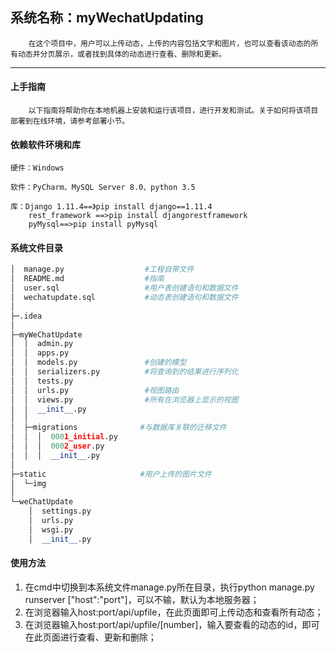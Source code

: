 ## 系统名称：myWechatUpdating

```
    在这个项目中，用户可以上传动态，上传的内容包括文字和图片，也可以查看该动态的所有动态并分页展示，或者找到具体的动态进行查看、删除和更新。
```
***
#### 上手指南

```
    以下指南将帮助你在本地机器上安装和运行该项目，进行开发和测试。关于如何将该项目部署到在线环境，请参考部署小节。 
```

#### 依赖软件环境和库

```
硬件：Windows

软件：PyCharm、MySQL Server 8.0、python 3.5

库：Django 1.11.4==》pip install django==1.11.4
    rest_framework ==>pip install djangorestframework
    pyMysql==>pip install pyMysql
```

#### 系统文件目录

```python
│  manage.py                  #工程自带文件
│  README.md                  #指南
│  user.sql                   #用户表创建语句和数据文件
│  wechatupdate.sql           #动态表创建语句和数据文件
│  
├─.idea
│      
├─myWeChatUpdate
│  │  admin.py
│  │  apps.py
│  │  models.py               #创建的模型
│  │  serializers.py          #将查询到的结果进行序列化
│  │  tests.py
│  │  urls.py                 #视图路由
│  │  views.py                #所有在浏览器上显示的视图
│  │  __init__.py
│  │  
│  ├─migrations              #与数据库关联的迁移文件
│  │  │  0001_initial.py 
│  │  │  0002_user.py
│  │  │  __init__.py
│          
├─static                     #用户上传的图片文件
│  └─img
│                  
└─weChatUpdate
    │  settings.py
    │  urls.py
    │  wsgi.py
    │  __init__.py
```

#### 使用方法

1. 在cmd中切换到本系统文件manage.py所在目录，执行python manage.py runserver ["host":"port"]，可以不输，默认为本地服务器；
2. 在浏览器输入host:port/api/upfile，在此页面即可上传动态和查看所有动态；
3. 在浏览器输入host:port/api/upfile/[number]，输入要查看的动态的id，即可在此页面进行查看、更新和删除；




